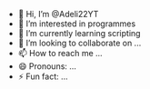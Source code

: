 - 👋 Hi, I’m @Adeli22YT
- 👀 I’m interested in programmes
- 🌱 I’m currently learning scripting
- 💞️ I’m looking to collaborate on ...
- 📫 How to reach me ...
- 😄 Pronouns: ...
- ⚡ Fun fact: ...

<!---
Adeli22YT/Adeli22YT is a ✨ special ✨ repository because its `README.md` (this file) appears on your GitHub profile.
You can click the Preview link to take a look at your changes.
--->

